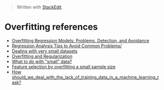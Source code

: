 
> Written with [StackEdit](https://stackedit.io/).
# Overfitting references

- [Overfitting Regression Models: Problems, Detection, and Avoidance](https://statisticsbyjim.com/regression/overfitting-regression-models/)
- [Regression Analysis Tips to Avoid Common Problems/](https://statisticsbyjim.com/regression/regression-analysis-tips/)
- [Dealing with very small datasets](https://www.kaggle.com/rafjaa/dealing-with-very-small-datasets)
- [Overfitting and Regularization](https://bioinfo.iric.ca/overfitting-and-regularization/)
- [What to do with "small" data?](https://medium.com/rants-on-machine-learning/what-to-do-with-small-data-d253254d1a89)
- [Feature selection by overfitting a small sample size](https://datascience.stackexchange.com/questions/24710/feature-selection-by-overfitting-a-small-sample-size)
- [How should_we_deal_with_the_lack_of_training_data_in_a_machine_learning_task?](https://www.researchgate.net/post/How_should_we_deal_with_the_lack_of_training_data_in_a_machine_learning_task)
<!--stackedit_data:
eyJoaXN0b3J5IjpbMjEwODEzMzc4NV19
-->
